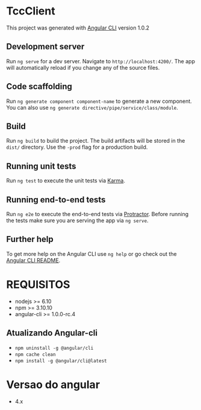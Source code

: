 # TccClient

This project was generated with [Angular CLI](https://github.com/angular/angular-cli) version 1.0.2

## Development server

Run `ng serve` for a dev server. Navigate to `http://localhost:4200/`. The app will automatically reload if you change any of the source files.

## Code scaffolding

Run `ng generate component component-name` to generate a new component. You can also use `ng generate directive/pipe/service/class/module`.

## Build

Run `ng build` to build the project. The build artifacts will be stored in the `dist/` directory. Use the `-prod` flag for a production build.

## Running unit tests

Run `ng test` to execute the unit tests via [Karma](https://karma-runner.github.io).

## Running end-to-end tests

Run `ng e2e` to execute the end-to-end tests via [Protractor](http://www.protractortest.org/).
Before running the tests make sure you are serving the app via `ng serve`.

## Further help

To get more help on the Angular CLI use `ng help` or go check out the [Angular CLI README](https://github.com/angular/angular-cli/blob/master/README.md).

# REQUISITOS

+ nodejs >= 6.10
+ npm >= 3.10.10
+ angular-cli >= 1.0.0-rc.4


## Atualizando Angular-cli

+ `npm uninstall -g @angular/cli`
+ `npm cache clean`
+ `npm install -g @angular/cli@latest`

# Versao do angular
+ 4.x
